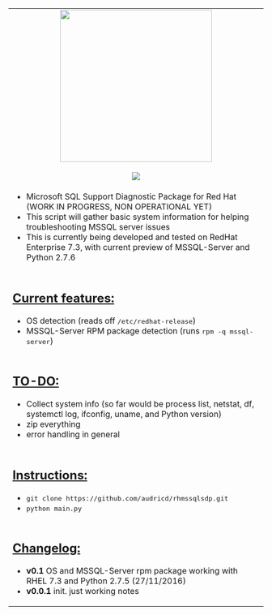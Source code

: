 <html>
<table>
<tr>
<td><div align=center><img src="https://mscorpmedia.azureedge.net/mscorpmedia/2016/03/SQL-Loves-Linux_2_Twitter-002-640x358.png" height=300></div>
<br>
<div align=center><img src=https://s18.postimg.org/aih0iu79l/rhmssqlsdp1.png></div>
<tr>
<td>
<ul>
<li>
Microsoft SQL Support Diagnostic Package for Red Hat (WORK IN PROGRESS, NON OPERATIONAL YET)
<li>
This script will gather basic system information for helping troubleshooting MSSQL server issues
<li>
This is currently being developed and tested on RedHat Enterprise 7.3, with current preview of MSSQL-Server and Python 2.7.6
</ul>
<tr>
<td>
<h2><u>Current features:</u></h2>
<ul>
<li>OS detection (reads off <tt>/etc/redhat-release</tt>)
<li>MSSQL-Server RPM package detection (runs <tt>rpm -q mssql-server</tt>)
</ul>
<tr>
<td>
<h2><u>TO-DO:</u></h2>
<ul>
<li>Collect system info (so far would be process list, netstat, df, systemctl log, ifconfig, uname, and Python version)
<li>zip everything
<li>error handling in general
</ul>
<tr>
<td>
<h2><u>Instructions:</u></h2>
<ul>
<li><tt>git clone https://github.com/audricd/rhmssqlsdp.git</tt>
<li><tt>python main.py</tt>
<tr>
<td>
<h2><u>Changelog:</u></h2>
<ul>
<li><b>v0.1</b> OS and MSSQL-Server rpm package working with RHEL 7.3 and Python 2.7.5 (27/11/2016)
<li><b>v0.0.1</b> init. just working notes
</table>
